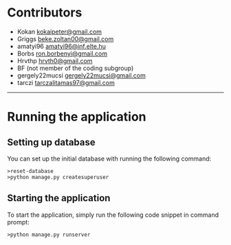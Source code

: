 Contributors
===

* Kokan <kokaipeter@gmail.com>
* Griggs <beke.zoltan00@gmail.com>
* amatyi96 <amatyi96@inf.elte.hu>
* Borbs <ron.borbenyi@gmail.com>
* Hrvthp <hrvth0@gmail.com>
* BF (not member of the coding subgroup)
* gergely22mucsi <gergely22mucsi@gmail.com>
* tarczi <tarczalitamas97@gmail.com>

***

Running the application
===
Setting up database
---
You can set up the initial database with running the following command:
```
>reset-database
>python manage.py createsuperuser
```

Starting the application
---
To start the application, simply run the following code snippet in command prompt:
```
>python manage.py runserver
```

